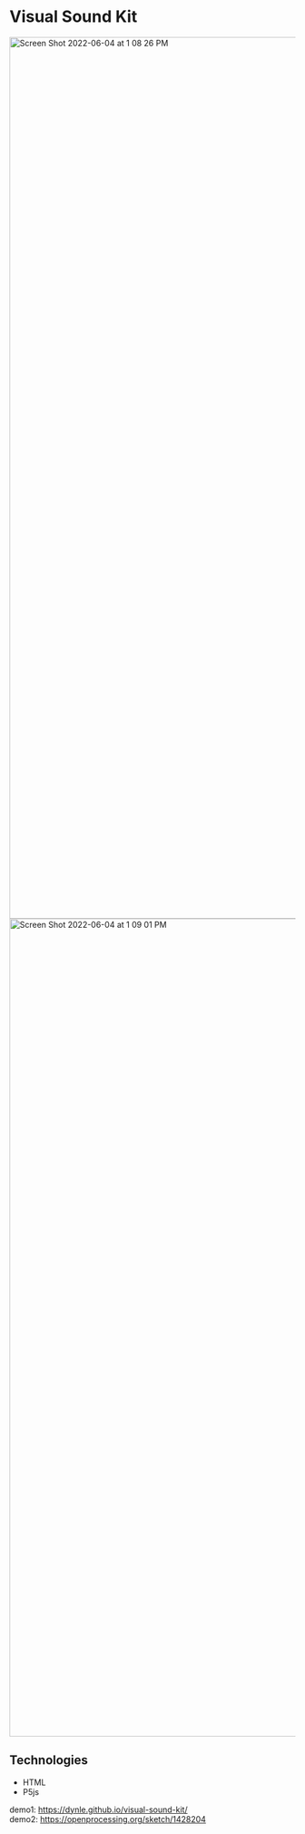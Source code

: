 # Visual Sound Kit

<img width="1552" alt="Screen Shot 2022-06-04 at 1 08 26 PM" src="https://user-images.githubusercontent.com/36508771/171981971-71ec47fb-b234-458d-b691-91520064afd9.png">
<img width="1440" alt="Screen Shot 2022-06-04 at 1 09 01 PM" src="https://user-images.githubusercontent.com/36508771/171981978-e0f04446-e8f1-44c6-9131-7ca045922cc5.png">

## Technologies
* HTML
* P5js

demo1: https://dynle.github.io/visual-sound-kit/<br>
demo2: https://openprocessing.org/sketch/1428204
